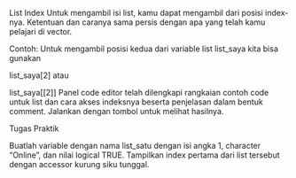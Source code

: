 List Index
Untuk mengambil isi list, kamu dapat mengambil dari posisi index-nya. Ketentuan dan caranya sama persis dengan apa yang telah kamu pelajari di vector.

Contoh: Untuk mengambil posisi kedua dari variable list list_saya kita bisa gunakan

list_saya[2]
atau

list_saya[[2]]
Panel code editor telah dilengkapi rangkaian contoh code untuk list dan cara akses indeksnya beserta penjelasan dalam bentuk comment. Jalankan dengan tombol  untuk melihat hasilnya.

 

Tugas Praktik

Buatlah variable dengan nama list_satu dengan isi angka 1, character “Online”, dan nilai logical TRUE. Tampilkan index pertama dari list tersebut dengan accessor kurung siku tunggal.